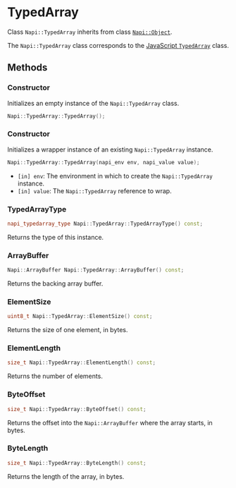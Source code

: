 # TypedArray

Class `Napi::TypedArray` inherits from class [`Napi::Object`][].

The `Napi::TypedArray` class corresponds to the
[JavaScript `TypedArray`](https://developer.mozilla.org/en-US/docs/Web/JavaScript/Reference/Global_Objects/TypedArray)
class.

## Methods

### Constructor

Initializes an empty instance of the `Napi::TypedArray` class.

```cpp
Napi::TypedArray::TypedArray();
```

### Constructor

Initializes a wrapper instance of an existing `Napi::TypedArray` instance.

```cpp
Napi::TypedArray::TypedArray(napi_env env, napi_value value);
```

- `[in] env`: The environment in which to create the `Napi::TypedArray` instance.
- `[in] value`: The `Napi::TypedArray` reference to wrap.

### TypedArrayType

```cpp
napi_typedarray_type Napi::TypedArray::TypedArrayType() const;
```

Returns the type of this instance.

### ArrayBuffer

```cpp
Napi::ArrayBuffer Napi::TypedArray::ArrayBuffer() const;
```

Returns the backing array buffer.

### ElementSize

```cpp
uint8_t Napi::TypedArray::ElementSize() const;
```

Returns the size of one element, in bytes.

### ElementLength

```cpp
size_t Napi::TypedArray::ElementLength() const;
```

Returns the number of elements.

### ByteOffset

```cpp
size_t Napi::TypedArray::ByteOffset() const;
```

Returns the offset into the `Napi::ArrayBuffer` where the array starts, in bytes.

### ByteLength

```cpp
size_t Napi::TypedArray::ByteLength() const;
```

Returns the length of the array, in bytes.

[`Napi::Object`]: doc/object.md
